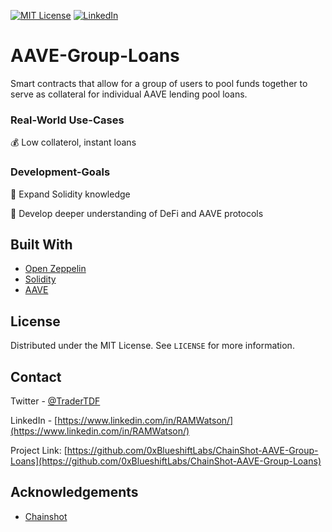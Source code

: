 

[![MIT License][license-shield]][license-url]
[![LinkedIn][linkedin-shield]][linkedin-url]



# AAVE-Group-Loans


Smart contracts that allow for a group of users to pool funds together to serve as collateral for individual AAVE lending pool loans.




### Real-World Use-Cases


💰 Low collaterol, instant loans



### Development-Goals

🤖 Expand Solidity knowledge

🧰 Develop deeper understanding of DeFi and AAVE protocols




## Built With

* [Open Zeppelin](https://openzeppelin.com/)
* [Solidity](https://docs.soliditylang.org/en/v0.8.6/)
* [AAVE](https://docs.aave.com/developers/)

  

<!-- LICENSE -->
## License

Distributed under the MIT License. See `LICENSE` for more information.



<!-- CONTACT -->
## Contact

Twitter - [@TraderTDF](https://twitter.com/TraderTDF)

LinkedIn - [https://www.linkedin.com/in/RAMWatson/](https://www.linkedin.com/in/RAMWatson/)

Project Link: [https://github.com/0xBlueshiftLabs/ChainShot-AAVE-Group-Loans](https://github.com/0xBlueshiftLabs/ChainShot-AAVE-Group-Loans)



<!-- ACKNOWLEDGEMENTS -->
## Acknowledgements

* [Chainshot](https://www.chainshot.com/)




<!-- MARKDOWN LINKS & IMAGES -->
<!-- https://www.markdownguide.org/basic-syntax/#reference-style-links -->
[license-shield]: https://img.shields.io/github/license/othneildrew/Best-README-Template.svg?style=for-the-badge
[license-url]: https://github.com/othneildrew/Best-README-Template/blob/master/LICENSE.txt
[linkedin-shield]: https://img.shields.io/badge/-LinkedIn-black.svg?style=for-the-badge&logo=linkedin&colorB=555
[linkedin-url]: https://www.linkedin.com/in/RAMWatson/


